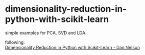 # dimensionality-reduction-in-python-with-scikit-learn

simple examples for PCA, SVD and LDA.

following:  
[Dimensionality Reduction in Python with Scikit-Learn - Dan Nelson](https://stackabuse.com/dimensionality-reduction-in-python-with-scikit-learn/)

